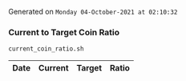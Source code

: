 Generated on `Monday 04-October-2021 at 02:10:32`

### Current to Target Coin Ratio
`current_coin_ratio.sh`

Date|Current|Target|Ratio
---|---|---|---
